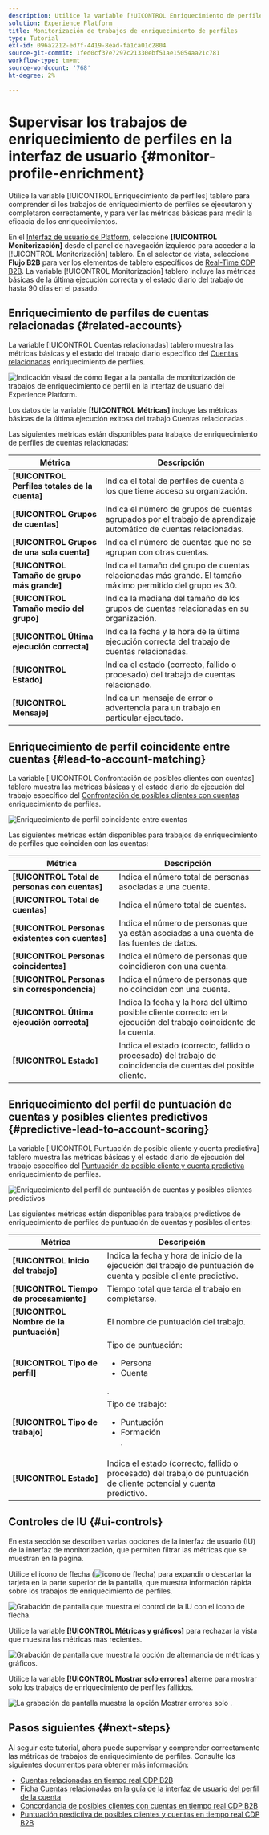 ```yaml
---
description: Utilice la variable [!UICONTROL Enriquecimiento de perfiles] tablero para comprender si los trabajos de enriquecimiento de perfiles se ejecutaron y completaron correctamente, y para ver las métricas básicas para medir la eficacia de los enriquecimientos.
solution: Experience Platform
title: Monitorización de trabajos de enriquecimiento de perfiles
type: Tutorial
exl-id: 096a2212-ed7f-4419-8ead-fa1ca01c2804
source-git-commit: 1fed0cf37e7297c21330ebf51ae15054aa21c781
workflow-type: tm+mt
source-wordcount: '768'
ht-degree: 2%

---
```


# Supervisar los trabajos de enriquecimiento de perfiles en la interfaz de usuario {#monitor-profile-enrichment}

Utilice la variable [!UICONTROL Enriquecimiento de perfiles] tablero para comprender si los trabajos de enriquecimiento de perfiles se ejecutaron y completaron correctamente, y para ver las métricas básicas para medir la eficacia de los enriquecimientos.

En el [Interfaz de usuario de Platform](https://platform.adobe.com), seleccione **[!UICONTROL Monitorización]** desde el panel de navegación izquierdo para acceder a la [!UICONTROL Monitorización] tablero. En el selector de vista, seleccione **Flujo B2B** para ver los elementos de tablero específicos de [Real-Time CDP B2B](/help/rtcdp/b2b-overview.md).  La variable [!UICONTROL Monitorización] tablero incluye las métricas básicas de la última ejecución correcta y el estado diario del trabajo de hasta 90 días en el pasado.

## Enriquecimiento de perfiles de cuentas relacionadas {#related-accounts}

La variable [!UICONTROL Cuentas relacionadas] tablero muestra las métricas básicas y el estado del trabajo diario específico del [Cuentas relacionadas](/help/rtcdp/b2b-ai-ml-services/related-accounts.md) enriquecimiento de perfiles.

![Indicación visual de cómo llegar a la pantalla de monitorización de trabajos de enriquecimiento de perfil en la interfaz de usuario del Experience Platform.](/help/dataflows/assets/ui/b2b/monitoring-profile-enrichment-jobs.png)

Los datos de la variable **[!UICONTROL Métricas]** incluye las métricas básicas de la última ejecución exitosa del trabajo Cuentas relacionadas .

Las siguientes métricas están disponibles para trabajos de enriquecimiento de perfiles de cuentas relacionadas:

| Métrica | Descripción |
| --------- | ---------- |
| **[!UICONTROL Perfiles totales de la cuenta]** | Indica el total de perfiles de cuenta a los que tiene acceso su organización. |
| **[!UICONTROL Grupos de cuentas]** | Indica el número de grupos de cuentas agrupados por el trabajo de aprendizaje automático de cuentas relacionadas. |
| **[!UICONTROL Grupos de una sola cuenta]** | Indica el número de cuentas que no se agrupan con otras cuentas. |
| **[!UICONTROL Tamaño de grupo más grande]** | Indica el tamaño del grupo de cuentas relacionadas más grande. El tamaño máximo permitido del grupo es 30. |
| **[!UICONTROL Tamaño medio del grupo]** | Indica la mediana del tamaño de los grupos de cuentas relacionadas en su organización. |
| **[!UICONTROL Última ejecución correcta]** | Indica la fecha y la hora de la última ejecución correcta del trabajo de cuentas relacionadas. |
| **[!UICONTROL Estado]** | Indica el estado (correcto, fallido o procesado) del trabajo de cuentas relacionado. |
| **[!UICONTROL Mensaje]** | Indica un mensaje de error o advertencia para un trabajo en particular ejecutado. |

## Enriquecimiento de perfil coincidente entre cuentas {#lead-to-account-matching}

La variable [!UICONTROL Confrontación de posibles clientes con cuentas] tablero muestra las métricas básicas y el estado diario de ejecución del trabajo específico del [Confrontación de posibles clientes con cuentas](/help/rtcdp/b2b-ai-ml-services/lead-to-account-matching.md) enriquecimiento de perfiles.

![Enriquecimiento de perfil coincidente entre cuentas](/help/dataflows/assets/ui/b2b/mpc-lead-to-account-matching.png)

Las siguientes métricas están disponibles para trabajos de enriquecimiento de perfiles que coinciden con las cuentas:

| Métrica | Descripción |
| --------- | ---------- |
| **[!UICONTROL Total de personas con cuentas]** | Indica el número total de personas asociadas a una cuenta. |
| **[!UICONTROL Total de cuentas]** | Indica el número total de cuentas. |
| **[!UICONTROL Personas existentes con cuentas]** | Indica el número de personas que ya están asociadas a una cuenta de las fuentes de datos. |
| **[!UICONTROL Personas coincidentes]** | Indica el número de personas que coincidieron con una cuenta. |
| **[!UICONTROL Personas sin correspondencia]** | Indica el número de personas que no coinciden con una cuenta. |
| **[!UICONTROL Última ejecución correcta]** | Indica la fecha y la hora del último posible cliente correcto en la ejecución del trabajo coincidente de la cuenta. |
| **[!UICONTROL Estado]** | Indica el estado (correcto, fallido o procesado) del trabajo de coincidencia de cuentas del posible cliente. |

## Enriquecimiento del perfil de puntuación de cuentas y posibles clientes predictivos {#predictive-lead-to-account-scoring}

La variable [!UICONTROL Puntuación de posible cliente y cuenta predictiva] tablero muestra las métricas básicas y el estado diario de ejecución del trabajo específico del [Puntuación de posible cliente y cuenta predictiva](/help/rtcdp/b2b-ai-ml-services/predictive-lead-and-account-scoring.md) enriquecimiento de perfiles.

![Enriquecimiento del perfil de puntuación de cuentas y posibles clientes predictivos](/help/dataflows/assets/ui/b2b/predictive-lead-and-account-scoring.png)

Las siguientes métricas están disponibles para trabajos predictivos de enriquecimiento de perfiles de puntuación de cuentas y posibles clientes:

| Métrica | Descripción |
| --------- | ---------- |
| **[!UICONTROL Inicio del trabajo]** | Indica la fecha y hora de inicio de la ejecución del trabajo de puntuación de cuenta y posible cliente predictivo. |
| **[!UICONTROL Tiempo de procesamiento]** | Tiempo total que tarda el trabajo en completarse. |
| **[!UICONTROL Nombre de la puntuación]** | El nombre de puntuación del trabajo. |
| **[!UICONTROL Tipo de perfil]** | Tipo de puntuación: <ul><li>Persona</li><li>Cuenta</li></ul>. |
| **[!UICONTROL Tipo de trabajo]** | Tipo de trabajo:<ul><li>Puntuación</li><li>Formación</li>. |
| **[!UICONTROL Estado]** | Indica el estado (correcto, fallido o procesado) del trabajo de puntuación de cliente potencial y cuenta predictivo. |

## Controles de IU {#ui-controls}

En esta sección se describen varias opciones de la interfaz de usuario (IU) de la interfaz de monitorización, que permiten filtrar las métricas que se muestran en la página.

Utilice el icono de flecha (![icono de flecha](/help/dataflows/assets/ui/monitor-destinations/chevron-up.png)) para expandir o descartar la tarjeta en la parte superior de la pantalla, que muestra información rápida sobre los trabajos de enriquecimiento de perfiles.

![Grabación de pantalla que muestra el control de la IU con el icono de flecha.](/help/dataflows/assets/ui/b2b/use-arrow-control.gif)

Utilice la variable **[!UICONTROL Métricas y gráficos]** para rechazar la vista que muestra las métricas más recientes.

![Grabación de pantalla que muestra la opción de alternancia de métricas y gráficos.](/help/dataflows/assets/ui/b2b/metrics-and-graphs-toggle.gif)

Utilice la variable **[!UICONTROL Mostrar solo errores]** alterne para mostrar solo los trabajos de enriquecimiento de perfiles fallidos.

![La grabación de pantalla muestra la opción Mostrar errores solo .](/help/dataflows/assets/ui/b2b/show-failures-only.gif)

## Pasos siguientes {#next-steps}

Al seguir este tutorial, ahora puede supervisar y comprender correctamente las métricas de trabajos de enriquecimiento de perfiles. Consulte los siguientes documentos para obtener más información:

* [Cuentas relacionadas en tiempo real CDP B2B](/help/rtcdp/b2b-ai-ml-services/related-accounts.md)
* [Ficha Cuentas relacionadas en la guía de la interfaz de usuario del perfil de la cuenta](/help/rtcdp/accounts/account-profile-ui-guide.md)
* [Concordancia de posibles clientes con cuentas en tiempo real CDP B2B](/help/rtcdp/b2b-ai-ml-services/lead-to-account-matching.md)
* [Puntuación predictiva de posibles clientes y cuentas en tiempo real CDP B2B](/help/rtcdp/b2b-ai-ml-services/predictive-lead-and-account-scoring.md)
